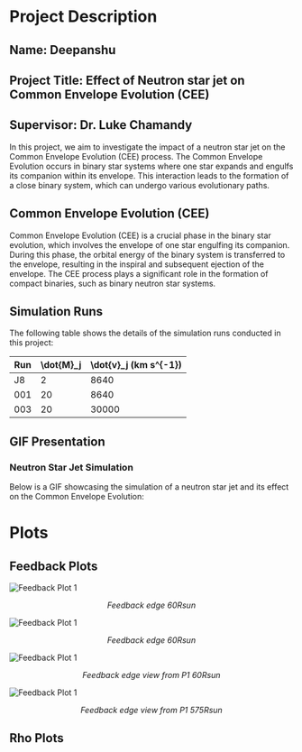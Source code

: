 # Project Description

## Name: Deepanshu
## Project Title: Effect of Neutron star jet on Common Envelope Evolution (CEE)
## Supervisor: Dr. Luke Chamandy

In this project, we aim to investigate the impact of a neutron star jet on the Common Envelope Evolution (CEE) process. The Common Envelope Evolution occurs in binary star systems where one star expands and engulfs its companion within its envelope. This interaction leads to the formation of a close binary system, which can undergo various evolutionary paths.

## Common Envelope Evolution (CEE)

Common Envelope Evolution (CEE) is a crucial phase in the binary star evolution, which involves the envelope of one star engulfing its companion. During this phase, the orbital energy of the binary system is transferred to the envelope, resulting in the inspiral and subsequent ejection of the envelope. The CEE process plays a significant role in the formation of compact binaries, such as binary neutron star systems.

## Simulation Runs

The following table shows the details of the simulation runs conducted in this project:

| Run | \dot{M}_j  | \dot{v}_j (km s^{-1}) |
| --- | ---------- | ---------- |
| J8  | 2          | 8640       |
| 001 | 20         | 8640       |
| 003 | 20         | 30000      |

## GIF Presentation

### Neutron Star Jet Simulation

Below is a GIF showcasing the simulation of a neutron star jet and its effect on the Common Envelope Evolution:

# Plots

## Feedback Plots

![Feedback Plot 1](/Plots/Feedback%20Plots/Feedback_edge_60Rsun.gif)
<div align="center"><em>Feedback edge 60Rsun </em></div>

![Feedback Plot 1](/Plots/Feedback%20Plots/Feedback_edge_575Rsun.gif)
<div align="center"><em>Feedback edge 60Rsun </em></div>

![Feedback Plot 1](/Plots/Feedback%20Plots/Feedback_edge_P1_60Rsun.gif)
<div align="center"><em>Feedback edge view from P1 60Rsun </em></div>

![Feedback Plot 1](/Plots/Feedback%20Plots/Feedback_edge_P1_575Rsun.gif)
<div align="center"><em>Feedback edge view from P1 575Rsun </em></div>

## Rho Plots



